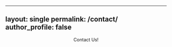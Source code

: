 ----
layout: single
permalink: /contact/
author_profile: false
----

<center>Contact Us!</center>




